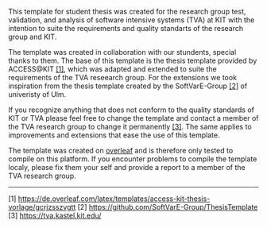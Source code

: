 This template for student thesis was created for the research group test, validation, and analysis of software intensive systems (TVA) at KIT with the intention to suite the requirements and quality standarts of the research group and KIT. 

The template was created in collaboration with our stundents, special thanks to them. 
The base of this template is the thesis template provided by ACCESS@KIT [[1]](https://de.overleaf.com/latex/templates/access-kit-thesis-vorlage/gcrjzsszvgtt), which was adapted and extended to suite the requirements of the TVA reseearch group. 
For the extensions we took inspiration from the thesis template created by the SoftVarE-Group [[2]](https://github.com/SoftVarE-Group/ThesisTemplate) of univeristy of Ulm. 

If you recognize anything that does not conform to the quality standards of KIT or TVA please feel free to change the template and contact a member of the TVA research group to change it permanently [[3]](https://tva.kastel.kit.edu/). 
The same applies to improvements and extensions that ease the use of this template. 

The template was created on [overleaf](https://www.overleaf.com/project) and is therefore only tested to compile on this platform. If you encounter problems to compile the template localy, please fix them your self and provide a report to a member of the TVA research group.

----------------------------------------------------------------------------------------
[1] https://de.overleaf.com/latex/templates/access-kit-thesis-vorlage/gcrjzsszvgtt
[2] https://github.com/SoftVarE-Group/ThesisTemplate
[3] https://tva.kastel.kit.edu/

